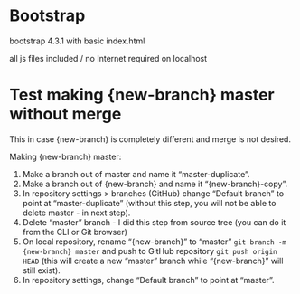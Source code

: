 # Bootstrap

bootstrap 4.3.1 with basic index.html

all js files included  / no Internet required on localhost

# Test making {new-branch} master without merge

This in case {new-branch} is completely different and merge is not desired.

Making {new-branch} master:

1. Make a branch out of master and name it “master-duplicate”.
2. Make a branch out of {new-branch} and name it “{new-branch}-copy”.
3. In repository settings > branches (GitHub) change “Default branch” to point at “master-duplicate” (without this step, you will not be able to delete master - in next step).
4. Delete “master” branch - I did this step from source tree (you can do it from the CLI or Git browser)
5. On local repository, rename “{new-branch}” to “master” 
``` git branch -m {new-branch} master ```
and push to GitHub repository 
``` git push origin HEAD ```
(this will create a new “master” branch while “{new-branch}” will still exist).
6. In repository settings, change “Default branch” to point at “master”.
